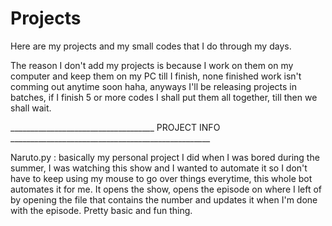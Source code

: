 # Projects
Here are my projects and my small codes that I do through my days.

The reason I don't add my projects is because I work on them on my computer and keep them on my PC till I finish, none finished work isn't comming out anytime soon haha, anyways I'll be releasing projects in batches, if I finish 5 or more codes I shall put them all together, till then we shall wait.



____________________________________ PROJECT INFO __________________________________________________

Naruto.py : basically my personal project I did when I was bored during the summer, I was watching this show and I wanted to automate it so I don't have to keep using my mouse to go over things everytime, this whole bot automates it for me. It opens the show, opens the episode on where I left of by opening the file that contains the number and updates it when I'm done with the episode. Pretty basic and fun thing.
